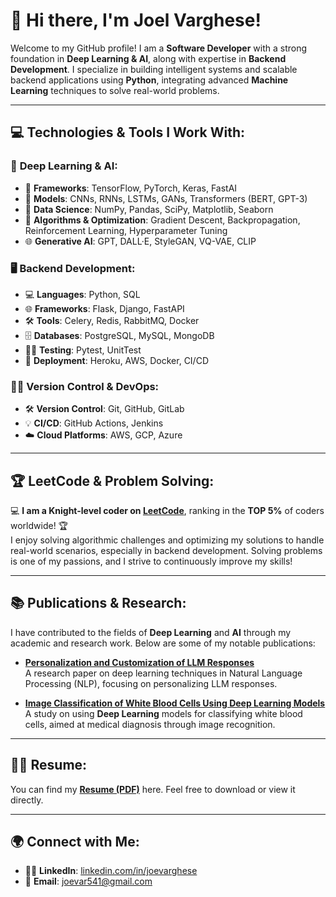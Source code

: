 # 👋 Hi there, I'm **Joel Varghese**!

Welcome to my GitHub profile! I am a **Software Developer** with a strong foundation in **Deep Learning & AI**, along with expertise in **Backend Development**. I specialize in building intelligent systems and scalable backend applications using **Python**, integrating advanced **Machine Learning** techniques to solve real-world problems.

---

## 💻 **Technologies & Tools I Work With:**

### 🧠 **Deep Learning & AI**:
- 🤖 **Frameworks**: TensorFlow, PyTorch, Keras, FastAI
- 🔢 **Models**: CNNs, RNNs, LSTMs, GANs, Transformers (BERT, GPT-3)
- 💾 **Data Science**: NumPy, Pandas, SciPy, Matplotlib, Seaborn
- 🧮 **Algorithms & Optimization**: Gradient Descent, Backpropagation, Reinforcement Learning, Hyperparameter Tuning
- 🌐 **Generative AI**: GPT, DALL·E, StyleGAN, VQ-VAE, CLIP

### 🖥️ **Backend Development**:
- 💻 **Languages**: Python, SQL
- 🌐 **Frameworks**: Flask, Django, FastAPI
- 🛠 **Tools**: Celery, Redis, RabbitMQ, Docker
- 🗄️ **Databases**: PostgreSQL, MySQL, MongoDB
- 🧑‍💻 **Testing**: Pytest, UnitTest
- 🚀 **Deployment**: Heroku, AWS, Docker, CI/CD

### 🧑‍💻 **Version Control & DevOps**:
- 🛠 **Version Control**: Git, GitHub, GitLab
- 💡 **CI/CD**: GitHub Actions, Jenkins
- ☁️ **Cloud Platforms**: AWS, GCP, Azure

---

## 🏆 **LeetCode & Problem Solving**:

💻 **I am a Knight-level coder on [LeetCode](https://leetcode.com/u/joevarghese/)**, ranking in the **TOP 5%** of coders worldwide! 🏆  
I enjoy solving algorithmic challenges and optimizing my solutions to handle real-world scenarios, especially in backend development. Solving problems is one of my passions, and I strive to continuously improve my skills!

---

## 📚 **Publications & Research**:

I have contributed to the fields of **Deep Learning** and **AI** through my academic and research work. Below are some of my notable publications:

- **[Personalization and Customization of LLM Responses](https://www.researchgate.net/publication/376960759_Personalization_and_Customization_of_LLM_Responses)**  
  A research paper on deep learning techniques in Natural Language Processing (NLP), focusing on personalizing LLM responses.

- **[Image Classification of White Blood Cells Using Deep Learning Models](https://www.ijaresm.com/image-classification-of-white-blood-cells-using-deep-learning-models)**  
  A study on using **Deep Learning** models for classifying white blood cells, aimed at medical diagnosis through image recognition.

---

## 🧑‍💻 **Resume**:

You can find my **[Resume (PDF)](https://github.com/joevar5/joevar5/blob/main/resume.pdf)** here. Feel free to download or view it directly.

---

## 🌍 **Connect with Me**:

- 🦸‍♂️ **LinkedIn**: [linkedin.com/in/joevarghese](https://www.linkedin.com/in/joel-eapen)
- 📧 **Email**: [joevar541@gmail.com](mailto:joevar541@gmail.com)


